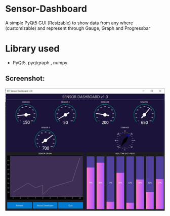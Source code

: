 # Sensor-Dashboard
A simple PyQt5 GUI (Resizable) to show data from any where (customizable)  and represent through Gauge, Graph and Progressbar  


# Library used  
- PyQt5, pyqtgraph , numpy

Screenshot:
-----------------
<img src="sensor.jpg">
